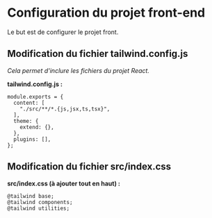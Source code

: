 # Configuration du projet front-end

Le but est de configurer le projet front.

## Modification du fichier tailwind.config.js

*Cela permet d'inclure les fichiers du projet React.*

**tailwind.config.js :**
```
module.exports = {
  content: [
    "./src/**/*.{js,jsx,ts,tsx}",
  ],
  theme: {
    extend: {},
  },
  plugins: [],
};
```

## Modification du fichier src/index.css

**src/index.css (à ajouter tout en haut) :**
```
@tailwind base;
@tailwind components;
@tailwind utilities;
```